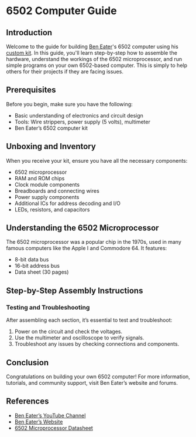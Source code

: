 # 6502 Computer Guide

## Introduction
Welcome to the guide for building [Ben Eater](https://eater.net/)'s 6502 computer using his [custom kit](https://eater.net/6502). In this guide, you'll learn step-by-step how to assemble the hardware, understand the workings of the 6502 microprocessor, and run simple programs on your own 6502-based computer. 
This is simply to help others for their projects if they are facing issues.

## Prerequisites
Before you begin, make sure you have the following:
- Basic understanding of electronics and circuit design
- Tools: Wire strippers, power supply (5 volts), multimeter
- Ben Eater’s 6502 computer kit

## Unboxing and Inventory
When you receive your kit, ensure you have all the necessary components:
- 6502 microprocessor
- RAM and ROM chips
- Clock module components
- Breadboards and connecting wires
- Power supply components
- Additional ICs for address decoding and I/O
- LEDs, resistors, and capacitors

## Understanding the 6502 Microprocessor
The 6502 microprocessor was a popular chip in the 1970s, used in many famous computers like the Apple I and Commodore 64. It features:
- 8-bit data bus
- 16-bit address bus
- Data sheet (30 pages)

## Step-by-Step Assembly Instructions



### Testing and Troubleshooting
After assembling each section, it’s essential to test and troubleshoot:
1. Power on the circuit and check the voltages.
2. Use the multimeter and oscilloscope to verify signals.
3. Troubleshoot any issues by checking connections and components.

## Conclusion
Congratulations on building your own 6502 computer! For more information, tutorials, and community support, visit Ben Eater’s website and forums.

## References
- [Ben Eater’s YouTube Channel](https://www.youtube.com/BenEater)
- [Ben Eater’s Website](https://eater.net)
- [6502 Microprocessor Datasheet](https://eater.net/datasheets/w65c02s.pdf)

